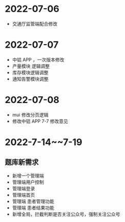 # 2022-07-06

- 交通厅监管端配合修改

# 2022-07-07

- 中铝 APP ，一次版本修改
- 产量模块 逻辑调整
- 库存模块逻辑调整
- 通知告警模块调整

# 2022-07-08

- mui 修改分页逻辑
- 修改中铝 APP 7-7 修改意见

# 2022-7-14~~7-19

## 题库新需求

- 新增一个管理端
- 管理端用户控制
- 管理端登录
- 管理端首页
- 管理端 患者管理功能
- 管理端 患者结果功能
- 新增全局，拦截判断是否关注公众号，强制关注公众号
